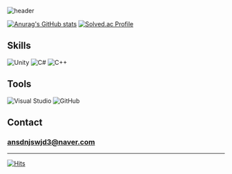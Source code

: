 ![header](https://capsule-render.vercel.app/api?type=Soft&color=0:5A863A,100:5A863A&height=70&section=header&text=Moon%20Won%20Jeong&fontSize=35&fontColor=FFFFFF)


[![Anurag's GitHub stats](https://github-readme-stats.vercel.app/api?username=uhbbang33&show_icons=true&theme=gruvbox)](https://github.com/anuraghazra/github-readme-stats)
[![Solved.ac Profile](http://mazassumnida.wtf/api/v2/generate_badge?boj=ansdnjswjd3)](https://solved.ac/ansdnjswjd3/)


## Skills
![Unity](https://img.shields.io/badge/unity-%23000000.svg?style=for-the-badge&logo=unity&logoColor=white)
![C#](https://img.shields.io/badge/c%23-%23239120.svg?style=for-the-badge&logo=csharp&logoColor=white)
![C++](https://img.shields.io/badge/c++-%2300599C.svg?style=for-the-badge&logo=c%2B%2B&logoColor=white)



## Tools
![Visual Studio](https://img.shields.io/badge/Visual%20Studio-5C2D91.svg?style=for-the-badge&logo=visual-studio&logoColor=white)
![GitHub](https://img.shields.io/badge/github-%23121011.svg?style=for-the-badge&logo=github&logoColor=white)



## Contact
### ansdnjswjd3@naver.com

----
[![Hits](https://hits.seeyoufarm.com/api/count/incr/badge.svg?url=https%3A%2F%2Fgithub.com%2Fuhbbang33&count_bg=%237FAE5B&title_bg=%23476C34&icon=&icon_color=%23E7E7E7&title=hits&edge_flat=false)](https://hits.seeyoufarm.com)
